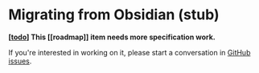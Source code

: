 # Migrating from Obsidian (stub)

**[[todo]] This [[roadmap]] item needs more specification work.**

If you're interested in working on it, please start a conversation in [GitHub issues](https://github.com/foambubble/foam/issues).




[//begin]: # "Autogenerated link references for markdown compatibility"
[todo]: ../../todo.md "Todo"
[//end]: # "Autogenerated link references"